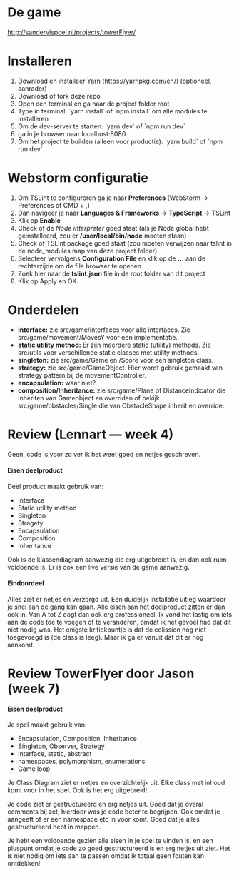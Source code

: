 # De game
http://sandervispoel.nl/projects/towerFlyer/

# Installeren

<ol>
<li>Download en installeer Yarn (https://yarnpkg.com/en/) (optioneel, aanrader)</li>
<li>Download of fork deze repo</li>
<li>Open een terminal en ga naar de project folder root</li>
<li>Type in terminal: `yarn install` of `npm install` om alle modules te installeren</li>
<li>Om de dev-server te starten: `yarn dev` of `npm run dev`</li>
<li>ga in je browser naar localhost:8080</li>
<li>Om het project te builden (alleen voor productie): `yarn build` of `npm run dev`</li>
</ol>

# Webstorm configuratie

<ol>
<li>Om TSLint te configureren ga je naar <b>Preferences</b> (WebStorm -> Preferences of CMD + ,)</li>
<li>Dan navigeer je naar <b>Languages & Frameworks</b> -> <b>TypeScript</b> -> TSLint</li>
<li>Klik op <b>Enable</b></li>
<li>Check of de <i>Node interpreter</i> goed staat (als je Node global hebt geinstalleerd, zou er <b>/user/local/bin/node</b> moeten staan)</li>
<li>Check of TSLint package goed staat (zou moeten verwijzen naar tslint in de node_modules map van deze project folder)</li>
<li>Selecteer vervolgens <b>Configuration File</b> en klik op de <b>...</b> aan de rechterzijde om de file browser te openen</li>
<li>Zoek hier naar de <b>tslint.json</b> file in de root folder van dit project</li>
<li>Klik op Apply en OK.</li>
</ol>

# Onderdelen
<ul>
<li><b>interface:</b> zie src/game/interfaces voor alle interfaces. Zie src/game/movement/MovesY voor een implementatie.</li>
<li><b>static utility method:</b> Er zijn meerdere static (utility) methods. Zie src/utils voor verschillende static classes met utility methods.</li>
<li><b>singleton:</b> zie src/game/Game en /Score voor een singleton class.</li>
<li><b>strategy:</b> zie src/game/GameObject. Hier wordt gebruik gemaakt van strategy pattern bij de movementController.</li>
<li><b>encapsulation:</b> waar niet?</li>
<li><b>composition/Inheritance:</b> zie src/game/Plane of DistanceIndicator die inheriten van Gameobject en overriden of bekijk src/game/obstacles/Single die van ObstacleShape inherit en override.</li>
</ul>

# Review (Lennart — week 4)
Geen, code is voor zo ver ik het weet goed en netjes geschreven.

<h4>Eisen deelproduct</h4>
Deel product maakt gebruik van:

- Interface 
- Static utility method
- Singleton
- Stragety
- Encapsulation
- Composition
- Inheritance

Ook is de klassendiagram aanwezig die erg uitgebreidt is, en dan ook ruim voldoende is.
Er is ook een live versie van de game aanwezig.

<h4>Eindoordeel</h4>
Alles ziet er netjes en verzorgd uit. Een duidelijk installatie uitleg waardoor je snel aan de gang kan gaan. Alle eisen aan het deelproduct
zitten er dan ook in. Van A tot Z oogt dan ook erg professioneel. Ik vond het lastig om iets aan de code toe te voegen of te veranderen, omdat 
ik het gevoel had dat dit niet nodig was. Het enigste kritiekpuntje is dat de colission nog niet toegevoegd is (de class is leeg). Maar ik ga er vanuit dat dit er 
nog aankomt.

# Review TowerFlyer door Jason (week 7)

<h4>Eisen deelproduct</h4>
Je spel maakt gebruik van:

- Encapsulation, Composition, Inheritance
- Singleton, Observer, Strategy
- interface, static, abstract
- namespaces, polymorphism, enumerations
- Game loop

Je Class Diagram ziet er netjes en overzichtelijk uit. Elke class met inhoud komt voor in het spel. Ook is het erg uitgebreid! 

Je code ziet er gestructureerd en erg netjes uit. Goed dat je overal comments bij zet, hierdoor was je code beter te begrijpen. 
Ook omdat je aangeeft of er een namespace etc in voor komt. Goed dat je alles gestructureerd hebt in mappen. 

Je hebt een voldoende gezien alle eisen in je spel te vinden is, en een pluspunt omdat je code zo goed gestructureerd is en erg netjes uit ziet.
Het is niet nodig om iets aan te passen omdat ik totaal geen fouten kan ontdekken!
